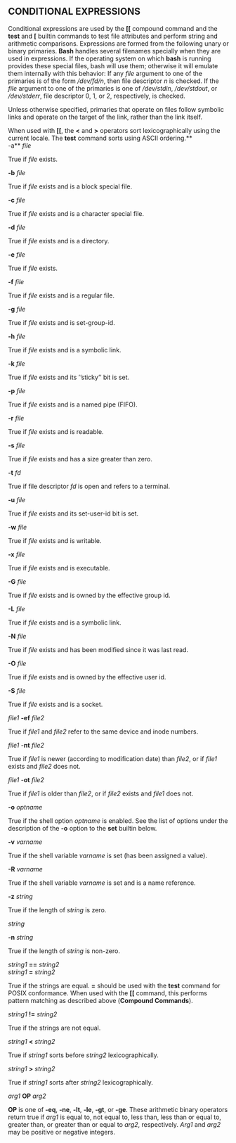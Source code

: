 
## CONDITIONAL EXPRESSIONS

Conditional expressions are used by the **\[\[** compound command and the **test** and **\[** builtin commands to test file attributes and perform string and arithmetic comparisons. Expressions are formed from the following unary or binary primaries. **Bash** handles several filenames specially when they are used in expressions. If the operating system on which **bash** is running provides these special files, bash will use them; otherwise it will emulate them internally with this behavior: If any _file_ argument to one of the primaries is of the form _/dev/fd/n_, then file descriptor _n_ is checked. If the _file_ argument to one of the primaries is one of _/dev/stdin_, _/dev/stdout_, or _/dev/stderr_, file descriptor 0, 1, or 2, respectively, is checked.

Unless otherwise specified, primaries that operate on files follow symbolic links and operate on the target of the link, rather than the link itself.

When used with **\[\[**, the **<** and **\>** operators sort lexicographically using the current locale. The **test** command sorts using ASCII ordering.**  
\-a** _file_

True if _file_ exists.

**\-b** _file_

True if _file_ exists and is a block special file.

**\-c** _file_

True if _file_ exists and is a character special file.

**\-d** _file_

True if _file_ exists and is a directory.

**\-e** _file_

True if _file_ exists.

**\-f** _file_

True if _file_ exists and is a regular file.

**\-g** _file_

True if _file_ exists and is set-group-id.

**\-h** _file_

True if _file_ exists and is a symbolic link.

**\-k** _file_

True if _file_ exists and its ’’sticky’’ bit is set.

**\-p** _file_

True if _file_ exists and is a named pipe (FIFO).

**\-r** _file_

True if _file_ exists and is readable.

**\-s** _file_

True if _file_ exists and has a size greater than zero.

**\-t** _fd_

True if file descriptor _fd_ is open and refers to a terminal.

**\-u** _file_

True if _file_ exists and its set-user-id bit is set.

**\-w** _file_

True if _file_ exists and is writable.

**\-x** _file_

True if _file_ exists and is executable.

**\-G** _file_

True if _file_ exists and is owned by the effective group id.

**\-L** _file_

True if _file_ exists and is a symbolic link.

**\-N** _file_

True if _file_ exists and has been modified since it was last read.

**\-O** _file_

True if _file_ exists and is owned by the effective user id.

**\-S** _file_

True if _file_ exists and is a socket.

_file1_ **\-ef** _file2_

True if _file1_ and _file2_ refer to the same device and inode numbers.

_file1_ -**nt** _file2_

True if _file1_ is newer (according to modification date) than _file2_, or if _file1_ exists and _file2_ does not.

_file1_ -**ot** _file2_

True if _file1_ is older than _file2_, or if _file2_ exists and _file1_ does not.



**\-o** _optname_

True if the shell option _optname_ is enabled. See the list of options under the description of the **\-o** option to the **set** builtin below.



**\-v** _varname_

True if the shell variable _varname_ is set (has been assigned a value).



**\-R** _varname_

True if the shell variable _varname_ is set and is a name reference.



**\-z** _string_

True if the length of _string_ is zero.



_string_

**\-n** _string_

True if the length of _string_ is non-zero.



_string1_ **\==** _string2  
string1_ **\=** _string2_

True if the strings are equal. **\=** should be used with the **test** command for POSIX conformance. When used with the **\[\[** command, this performs pattern matching as described above (**Compound Commands**).



_string1_ **!=** _string2_

True if the strings are not equal.



_string1_ **<** _string2_

True if _string1_ sorts before _string2_ lexicographically.



_string1_ **\>** _string2_

True if _string1_ sorts after _string2_ lexicographically.

_arg1_ **OP** _arg2_

**OP** is one of **\-eq**, **\-ne**, **\-lt**, **\-le**, **\-gt**, or **\-ge**. These arithmetic binary operators return true if _arg1_ is equal to, not equal to, less than, less than or equal to, greater than, or greater than or equal to _arg2_, respectively. _Arg1_ and _arg2_ may be positive or negative integers.
